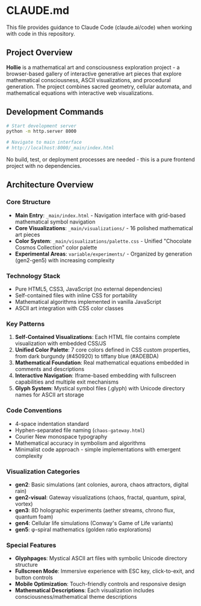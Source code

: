 # CLAUDE.md

This file provides guidance to Claude Code (claude.ai/code) when working with code in this repository.

## Project Overview

**Hollie** is a mathematical art and consciousness exploration project - a browser-based gallery of interactive generative art pieces that explore mathematical consciousness, ASCII visualizations, and procedural generation. The project combines sacred geometry, cellular automata, and mathematical equations with interactive web visualizations.

## Development Commands

```bash
# Start development server
python -m http.server 8000

# Navigate to main interface
# http://localhost:8000/_main/index.html
```

No build, test, or deployment processes are needed - this is a pure frontend project with no dependencies.

## Architecture Overview

### Core Structure
- **Main Entry**: `_main/index.html` - Navigation interface with grid-based mathematical symbol navigation
- **Core Visualizations**: `_main/visualizations/` - 16 polished mathematical art pieces 
- **Color System**: `_main/visualizations/palette.css` - Unified "Chocolate Cosmos Collection" color palette
- **Experimental Areas**: `variable/experiments/` - Organized by generation (gen2-gen5) with increasing complexity

### Technology Stack
- Pure HTML5, CSS3, JavaScript (no external dependencies)
- Self-contained files with inline CSS for portability
- Mathematical algorithms implemented in vanilla JavaScript
- ASCII art integration with CSS color classes

### Key Patterns

1. **Self-Contained Visualizations**: Each HTML file contains complete visualization with embedded CSS/JS
2. **Unified Color Palette**: 7 core colors defined in CSS custom properties, from dark burgundy (#450920) to tiffany blue (#ADEBDA)
3. **Mathematical Foundation**: Real mathematical equations embedded in comments and descriptions
4. **Interactive Navigation**: Iframe-based embedding with fullscreen capabilities and multiple exit mechanisms
5. **Glyph System**: Mystical symbol files (.glyph) with Unicode directory names for ASCII art storage

### Code Conventions
- 4-space indentation standard
- Hyphen-separated file naming (`chaos-gateway.html`)
- Courier New monospace typography
- Mathematical accuracy in symbolism and algorithms
- Minimalist code approach - simple implementations with emergent complexity

### Visualization Categories
- **gen2**: Basic simulations (ant colonies, aurora, chaos attractors, digital rain)
- **gen2-visual**: Gateway visualizations (chaos, fractal, quantum, spiral, vortex)
- **gen3**: 8D holographic experiments (aether streams, chrono flux, quantum foam)
- **gen4**: Cellular life simulations (Conway's Game of Life variants)
- **gen5**: φ-spiral mathematics (golden ratio explorations)

### Special Features
- **Glyphpages**: Mystical ASCII art files with symbolic Unicode directory structure
- **Fullscreen Mode**: Immersive experience with ESC key, click-to-exit, and button controls
- **Mobile Optimization**: Touch-friendly controls and responsive design
- **Mathematical Descriptions**: Each visualization includes consciousness/mathematical theme descriptions